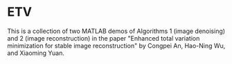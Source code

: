 # ETV
This is a collection of two MATLAB demos of Algorithms 1 (image denoising) and 2 (image reconstruction) in the paper "Enhanced total variation minimization for stable image reconstruction" by Congpei An, Hao-Ning Wu, and Xiaoming Yuan.
